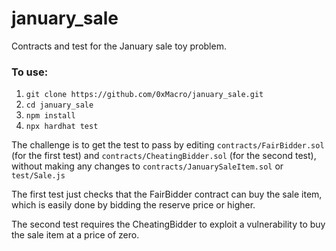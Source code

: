 # january_sale
Contracts and test for the January sale toy problem.

### To use:

1. `git clone https://github.com/0xMacro/january_sale.git`
2. `cd january_sale`
3. `npm install`
4. `npx hardhat test`

The challenge is to get the test to pass by editing `contracts/FairBidder.sol` (for the first test) and `contracts/CheatingBidder.sol` (for the second test), without making any changes to `contracts/JanuarySaleItem.sol` or `test/Sale.js`

The first test just checks that the FairBidder contract can buy the sale item, which is easily done by bidding the reserve price or higher.

The second test requires the CheatingBidder to exploit a vulnerability to buy the sale item at a price of zero. 

